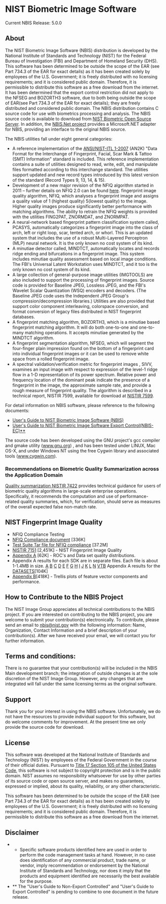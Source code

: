 # NIST Biometric Image Software

Current NBIS Release: 5.0.0
 
## About

The NIST Biometric Image Software (NBIS) distribution is developed by the National Institute of Standards and Technology (NIST) for the Federal Bureau of Investigation (FBI) and Department of Homeland Security (DHS). This software has been determined to be outside the scope of the EAR (see Part 734.3 of the EAR for exact details) as it has been created solely by employees of the U.S. Government; it is freely distributed with no licensing requirements; and it is considered public domain. Therefore, it is permissible to distribute this software as a free download from the internet. It has been determined that the export control restriction did not apply to the NFSEG and BOZORTH3 software, due to both being outside the scope of EAR(see Part 734.3 of the EAR for exact details); they are freely distributed and considered public domain. The NBIS distribution contains C source code for use with biometrics processing and analysis. The NBIS source code is available to download from [NIST Biometric Open Source Server](http://www.nist.gov/itl/iad/ig/nigos.cfm). In addition, the [NBIS.Net project](http://bws.nist.gov/) provides a Microsoft.NET adapter for NBIS, providing an interface to the original NBIS source.

The NBIS utilities fall under eight general categories:

* A reference implementation of the [ANSI/NIST-ITL 1-2007](http://www.nist.gov/customcf/get_pdf.cfm?pub_id=151453) (AN2K) "Data Format for the Interchange of Fingerprint, Facial, Scar Mark & Tattoo (SMT) Information" standard is included. This reference implementation contains a suite of utilities designed to read, write, edit, and manipulate files formatted according to this interchange standard. The utilities support updated and new record types introduced by this latest version of the standard (Record Types 9, 13, 14, & 15).
* Development of a new major revision of the NFIQ algorithm started in 2011 – further details on NFIQ 2.0 can be found [here](http://www.nist.gov/itl/iad/ig/development_nfiq_2.cfm). fingerprint image quality algorithm, NFIQ, which analyses a fingerprint image and assigns a quality value of 1 (highest quality) 5(lowest quality) to the image. Higher quality images produce significantly better performance with matching algorithms. The ability to retrain the NFIQ weights is provided with the utilities FING2PAT, ZNORMDAT, and ZNORMPAT.
* A neural-network based fingerprint pattern classification system called, PCASYS, automatically categorizes a fingerprint image into the class of arch, left or right loop, scar, tented arch, or whorl. This is an updated system that includes the use of a robust Multi-Layered Perceptron (MLP) neural network. It is the only known no cost system of its kind.
* A minutiae detector called, MINDTCT, automatically locates and records ridge ending and bifurcations in a fingerprint image. This system includes minutiae quality assessment based on local image conditions. The FBI's Universal Latent Workstation uses MINDTCT, and it too is the only known no cost system of its kind.
* A large collection of general-purpose image utilities (IMGTOOLS) are also included to support the processing of fingerprint images. Source code is provided for Baseline JPEG, Lossless JPEG, and the FBI's Wavelet Scalar Quantization (WSQ) encoders and decoders. (The Baseline JPEG code uses the Independent JPEG Group's compression/decompression libraries.) Utilities are also provided that support color component interleaving, colorspace conversion, and format conversion of legacy files distributed in NIST fingerprint databases.
* A fingerprint matching algorithm, BOZORTH3, which is a minutiae based fingerprint matching algorithm. It will do both one-to-one and one-to-many matching operations. It accepts minutiae generated by the MINDTCT algorithm.
* A fingerprint segmentation algorithm, NFSEG, which will segment the four-finger plain impression found on the bottom of a fingerprint card into individual fingerprint images or it can be used to remove white space from a rolled fingerprint image.
* A spectral validation/verification metric for fingerprint images , SIVV, examines an input image with respect to expression of the level-1 ridge flow in a 1-D representation of its power spectrum. Relative power and frequency location of the dominant peak indicate the presence of a fingerprint in the image, the approximate sample rate, and provide a rough measure of fingerprint quality. The algorithm is described in a technical report, NISTIR 7599, available for download at [NISTIR 7599](http://www.nist.gov/manuscript-publication-search.cfm?pub_id=903078).
 
For detail information on NBIS software, please reference to the following documents:

* [User's Guide to NIST Biometric Image Software (NBIS)](http://www.nist.gov/customcf/get_pdf.cfm?pub_id=51097)
* [User's Guide to NIST Biometric Image Software Export Control(NBIS-EC)**](http://www.nist.gov/customcf/get_pdf.cfm?pub_id=51096)
 
The source code has been developed using the GNU project's gcc compiler and gmake utility (www.gnu.org) , and has been tested under LINUX, Mac OS-X, and under Windows NT using the free Cygwin library and associated tools (www.cygwin.com).

### Recommendations on Biometric Quality Summarization across the Application Domain

[Quality summarization NISTIR 7422](http://www.nist.gov/customcf/get_pdf.cfm?pub_id=51149) provides technical guidance for users of biometric quality algorithms in large-scale enterprise operations. Specifically, it recommends the computation and use of performance-related quality summaries, which, for verification, should serve as measures of the overall expected false non-match rate.

## NIST Fingerprint Image Quality

* NFIQ Compliance Testing
* [NFIQ Compliance document](http://www.nist.gov/customcf/get_pdf.cfm?pub_id=150598) [336K]
* [Test Suite Tar file for NFIQ compliance](http://biometrics.nist.gov/cs_links/NFIS/NFIQ_Compliance_TestSuite.tar) [37.2M]
* [NISTIR 7151](http://www.nist.gov/customcf/get_pdf.cfm?pub_id=905710) [2,451K] - NIST Fingerprint Image Quality
* [Appendix A](http://biometrics.nist.gov/cs_links/NFIS/ir_7151A.pdf) [62K] - ROC's and Data set quality distributions.
* Appendix A results for each SDK are in separate files. Each file is about 1-1.4MB in size. [A](http://biometrics.nist.gov/cs_links/NFIS/ir_7151A_SDKA.pdf) [B](http://biometrics.nist.gov/cs_links/NFIS/ir_7151A_SDKB.pdf) [C](http://biometrics.nist.gov/cs_links/NFIS/ir_7151A_SDKC.pdf) [D](http://biometrics.nist.gov/cs_links/NFIS/ir_7151A_SDKD.pdf) [E](http://biometrics.nist.gov/cs_links/NFIS/ir_7151A_SDKE.pdf) [F](http://biometrics.nist.gov/cs_links/NFIS/ir_7151A_SDKF.pdf) [G](http://biometrics.nist.gov/cs_links/NFIS/ir_7151A_SDKG.pdf) [H](http://biometrics.nist.gov/cs_links/NFIS/ir_7151A_SDKH.pdf) [I](http://biometrics.nist.gov/cs_links/NFIS/ir_7151A_SDKI.pdf) [J](http://biometrics.nist.gov/cs_links/NFIS/ir_7151A_SDKJ.pdf) [K](http://biometrics.nist.gov/cs_links/NFIS/ir_7151A_SDKK.pdf) [L](http://biometrics.nist.gov/cs_links/NFIS/ir_7151A_SDKL.pdf) [N](http://biometrics.nist.gov/cs_links/NFIS/ir_7151A_SDKN.pdf) [VTB](http://biometrics.nist.gov/cs_links/NFIS/ir_7151A_SDKVTB.pdf) Appendix A results for the [DATASETS](http://biometrics.nist.gov/cs_links/NFIS/ir_7151A_DATASET.pdf)[104K]
* [Appendix B](http://biometrics.nist.gov/cs_links/NFIS/ir_7151B.pdf)[418K] - Trellis plots of feature vector components and performance.
 
## How to Contribute to the NBIS Project

The NIST Image Group appreciates all technical contributions to the NBIS project. If you are interested on contributing to the NBIS project, you are welcome to submit your contribution(s) electronically. To contribute, please send an email to nbis@nist.gov with the following information: Name, Organization, Contact Information and a brief description of your contribution(s).  After we have received your email, we will contact you for further information.

## Terms and conditions:

There is no guarantee that your contribution(s) will be included in the NBIS Main development branch; the integration of outside changes is at the sole discretion of the NIST Image Group. However, any changes that are integrated will fall under the same licensing terms as the original software.

## Support

Thank you for your interest in using the NBIS software. Unfortunately, we do not have the resources to provide individual support for this software, but do welcome comments for improvement. At the present time we only provide the source code for download.

## License

This software was developed at the National Institute of Standards and Technology (NIST) by employees of the Federal Government in the course of their official duties. Pursuant to [Title 17 Section 105 of the United States Code](http://www.copyright.gov/title17/92chap1.html#105), this software is not subject to copyright protection and is in the public domain. NIST assumes no responsibility whatsoever for use by other parties of its source code or open source server, and makes no guarantees, expressed or implied, about its quality, reliability, or any other characteristic.

This software has been determined to be outside the scope of the EAR (see Part 734.3 of the EAR for exact details) as it has been created solely by employees of the U.S. Government; it is freely distributed with no licensing requirements; and it is considered public domain. Therefore, it is permissible to distribute this software as a free download from the internet.

## Disclaimer

* * Specific software products identified here are used in order to perform the code management tasks at hand. However, in no case does identification of any commercial product, trade name, or vendor, imply recommendation or endorsement by the National Institute of Standards and Technology, nor does it imply that the products and equipment identified are necessarily the best available for the purpose.
* ** The "User's Guide to Non-Export Controlled" and "User's Guide to Export Controlled" is pending to combine to one document in the future release.
